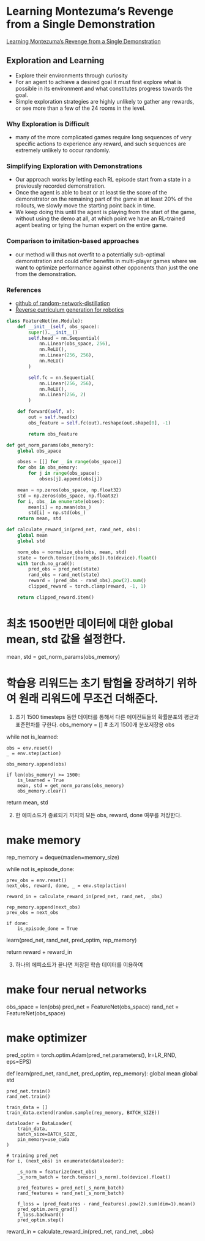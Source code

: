 
# Learning Montezuma’s Revenge from a Single Demonstration

[Learning Montezuma’s Revenge from a Single Demonstration](https://blog.openai.com/learning-montezumas-revenge-from-a-single-demonstration/)

## Exploration and Learning
* Explore their environments through curiosity
* For an agent to achieve a desired goal it must first explore what is possible in its environment and what constitutes progress towards the goal.
* Simple exploration strategies are highly unlikely to gather any rewards, or see more than a few of the 24 rooms in the level.

### Why Exploration is Difficult
* many of the more complicated games require long sequences of very specific actions to experience any reward, and such sequences are extremely unlikely to occur randomly.

### Simplifying Exploration with Demonstrations
* Our approach works by letting each RL episode start from a state in a previously recorded demonstration.
* Once the agent is able to beat or at least tie the score of the demonstrator on the remaining part of the game in at least 20% of the rollouts, we slowly move the starting point back in time.
* We keep doing this until the agent is playing from the start of the game, without using the demo at all, at which point we have an RL-trained agent beating or tying the human expert on the entire game.

### Comparison to imitation-based approaches

* our method will thus not overfit to a potentially sub-optimal demonstration and could offer benefits in multi-player games where we want to optimize performance against other opponents than just the one from the demonstration.


### References
* [github of random-network-distillation](https://github.com/openai/random-network-distillation)
* [Reverse curriculum generation for robotics](https://bair.berkeley.edu/blog/2017/12/20/reverse-curriculum/)


```python
class FeatureNet(nn.Module):
    def __init__(self, obs_space):
        super().__init__()
        self.head = nn.Sequential(
            nn.Linear(obs_space, 256),
            nn.ReLU(),
            nn.Linear(256, 256),
            nn.ReLU()
        )

        self.fc = nn.Sequential(
            nn.Linear(256, 256),
            nn.ReLU(),
            nn.Linear(256, 2)
        )

    def forward(self, x):
        out = self.head(x)
        obs_feature = self.fc(out).reshape(out.shape[0], -1)

        return obs_feature

def get_norm_params(obs_memory):
    global obs_apace

    obses = [[] for _ in range(obs_space)]
    for obs in obs_memory:
        for j in range(obs_space):
            obses[j].append(obs[j])

    mean = np.zeros(obs_space, np.float32)
    std = np.zeros(obs_space, np.float32)
    for i, obs_ in enumerate(obses):
        mean[i] = np.mean(obs_)
        std[i] = np.std(obs_)
    return mean, std

def calculate_reward_in(pred_net, rand_net, obs):
    global mean
    global std

    norm_obs = normalize_obs(obs, mean, std)
    state = torch.tensor([norm_obs]).to(device).float()
    with torch.no_grad():
        pred_obs = pred_net(state)
        rand_obs = rand_net(state)
        reward = (pred_obs - rand_obs).pow(2).sum()
        clipped_reward = torch.clamp(reward, -1, 1)

    return clipped_reward.item()
```


# 최초 1500번만 데이터에 대한 global mean, std 값을 설정한다.
mean, std = get_norm_params(obs_memory)

# 학습용 리워드는 초기 탐험을 장려하기 위하여 원래 리워드에 무조건 더해준다.


1. 초기 1500 timesteps 동안 데이터를 통해서 다른 에이전트들의 확률분포의 평균과 표준편차를 구한다.
obs_memory = [] # 초기 1500개 분포저장용 obs

while not is_learned:
	
	obs = env.reset()
	_ = env.step(action)

    obs_memory.append(obs)
	
	if len(obs_memory) >= 1500:
		is_learned = True
    	mean, std = get_norm_params(obs_memory)
    	obs_memory.clear()

return mean, std



2. 한 에피소드가 종료되기 까지의 모든 obs, reward, done 여부를 저장한다.

# make memory
rep_memory = deque(maxlen=memory_size)


while not is_episode_done:
	
	prev_obs = env.reset()
	next_obs, reward, done, _ = env.step(action)

    reward_in = calculate_reward_in(pred_net, rand_net, _obs)

	rep_memory.append(next_obs)
	prev_obs = next_obs

	if done:
		is_episode_done = True


learn(pred_net, rand_net, pred_optim, rep_memory)

return reward + reward_in



3. 하나의 에피소드가 끝나면 저장된 학습 데이터를 이용하여 

# make four nerual networks
obs_space = len(obs)
pred_net = FeatureNet(obs_space)
rand_net = FeatureNet(obs_space)

# make optimizer
pred_optim = torch.optim.Adam(pred_net.parameters(), lr=LR_RND, eps=EPS)



def learn(pred_net, rand_net, pred_optim, rep_memory):
    global mean
    global std

    pred_net.train()
    rand_net.train()

    train_data = []
    train_data.extend(random.sample(rep_memory, BATCH_SIZE))

    dataloader = DataLoader(
        train_data,
        batch_size=BATCH_SIZE,
        pin_memory=use_cuda
    )

    # training pred_net
    for i, (next_obs) in enumerate(dataloader):

        _s_norm = featurize(next_obs)
        _s_norm_batch = torch.tensor(_s_norm).to(device).float()

        pred_features = pred_net(_s_norm_batch)
        rand_features = rand_net(_s_norm_batch)

        f_loss = (pred_features - rand_features).pow(2).sum(dim=1).mean()
        pred_optim.zero_grad()
        f_loss.backward()
        pred_optim.step()


reward_in = calculate_reward_in(pred_net, rand_net, _obs)





